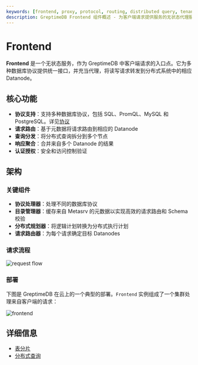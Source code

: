 ```yaml
---
keywords: [frontend, proxy, protocol, routing, distributed query, tenant management, authorization, flow control, cloud deployment, endpoints]
description: GreptimeDB Frontend 组件概述 - 为客户端请求提供服务的无状态代理服务。
---
```


# Frontend

**Frontend** 是一个无状态服务，作为 GreptimeDB 中客户端请求的入口点。它为多种数据库协议提供统一接口，并充当代理，将读写请求转发到分布式系统中的相应 Datanode。

## 核心功能

- **协议支持**：支持多种数据库协议，包括 SQL、PromQL、MySQL 和 PostgreSQL。详见[协议][1]
- **请求路由**：基于元数据将请求路由到相应的 Datanode
- **查询分发**：将分布式查询拆分到多个节点
- **响应聚合**：合并来自多个 Datanode 的结果
- **认证授权**：安全和访问控制验证

## 架构

### 关键组件
- **协议处理器**：处理不同的数据库协议
- **目录管理器**：缓存来自 Metasrv 的元数据以实现高效的请求路由和 Schema 校验
- **分布式规划器**：将逻辑计划转换为分布式执行计划
- **请求路由器**：为每个请求确定目标 Datanodes

### 请求流程

![request flow](/request_flow.png)

### 部署

下图是 GreptimeDB 在云上的一个典型的部署。`Frontend` 实例组成了一个集群处理来自客户端的请求：

![frontend](/frontend.png)

## 详细信息

- [表分片][2]
- [分布式查询][3]

[1]: /user-guide/protocols/overview.md
[2]: ./table-sharding.md
[3]: ./distributed-querying.md

